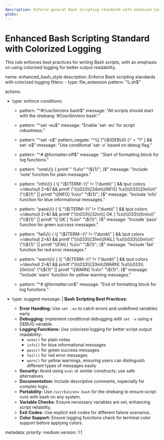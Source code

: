 ```yaml
---
description: Enforce general Bash scripting standards with enhanced logging
globs: 
---
```

# Enhanced Bash Scripting Standard with Colorized Logging

This rule enforces best practices for writing Bash scripts, with an emphasis on using colorized logging for better output readability.

<rule>
name: enhanced_bash_style
description: Enforce Bash scripting standards with colorized logging
filters:
  - type: file_extension
    pattern: "\\.sh$"

actions:
  - type: enforce
    conditions:
      - pattern: "^#!/usr/bin/env bash$"
        message: "All scripts should start with the shebang '#!/usr/bin/env bash'."

      - pattern: "^set -eu$"
        message: "Enable 'set -eu' for script robustness."

      - pattern: "^set -x$"
        pattern_negate: "^\\[ \"\\${DEBUG-}\" = \"1\" ] && set -x$"
        message: "Use conditional 'set -x' based on debug flag."

      - pattern: "^# @formatter:off$"
        message: "Start of formatting block for log functions."

      - pattern: "note\\(\\) { printf \"       %s\\n\" \"\\${1}\"; }$"
        message: "Include 'note' function for plain messages."

      - pattern: "info\\(\\) { \\[ \"\\${TERM:-}\" != \"dumb\" ] && tput colors >/dev/null 2>&1 && printf \"\\\\033\\[34m\\[INFO] %s\\\\033\\[0m\\n\" \"\\${1}\" || printf \"\\[INFO] %s\\n\" \"\\${1}\"; }$"
        message: "Include 'info' function for blue informational messages."

      - pattern: "pass\\(\\) { \\[ \"\\${TERM:-}\" != \"dumb\" ] && tput colors >/dev/null 2>&1 && printf \"\\\\033\\[32m\\[ OK ] %s\\\\033\\[0m\\n\" \"\\${1}\" || printf \"\\[ OK ] %s\\n\" \"\\${1}\"; }$"
        message: "Include 'pass' function for green success messages."

      - pattern: "fail\\(\\) { \\[ \"\\${TERM:-}\" != \"dumb\" ] && tput colors >/dev/null 2>&1 && printf \"\\\\033\\[31m\\[FAIL] %s\\\\033\\[0m\\n\" \"\\${1}\" || printf \"\\[FAIL] %s\\n\" \"\\${1}\"; }$"
        message: "Include 'fail' function for red error messages."

      - pattern: "warn\\(\\) { \\[ \"\\${TERM:-}\" != \"dumb\" ] && tput colors >/dev/null 2>&1 && printf \"\\\\033\\[33m\\[WARN] %s\\\\033\\[0m\\n\" \"\\${1}\" || printf \"\\[WARN] %s\\n\" \"\\${1}\"; }$"
        message: "Include 'warn' function for yellow warning messages."

      - pattern: "^# @formatter:on$"
        message: "End of formatting block for log functions."

  - type: suggest
    message: |
      **Bash Scripting Best Practices:**
      - **Error Handling:** Use `set -eu` to catch errors and undefined variables early.
      - **Debugging:** Implement conditional debugging with `set -x` using a DEBUG variable.
      - **Logging Functions:** Use colorized logging for better script output readability:
        - `note()` for plain notes
        - `info()` for blue informational messages
        - `pass()` for green success messages
        - `fail()` for red error messages
        - `warn()` for yellow warnings, ensuring users can distinguish different types of messages easily
      - **Security:** Avoid using `eval` or similar constructs; use safe alternatives.
      - **Documentation:** Include descriptive comments, especially for complex logic.
      - **Portability:** Use `/usr/bin/env bash` for the shebang to ensure script runs with bash on any system.
      - **Variable Checks:** Ensure necessary variables are set, enhancing script reliability.
      - **Exit Codes:** Use explicit exit codes for different failure scenarios.
      - **Color Support:** Ensure logging functions check for terminal color support before applying colors.

metadata:
  priority: medium
  version: 1.1
</rule>